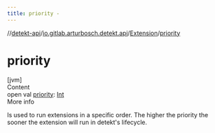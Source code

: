 ```yaml
---
title: priority -
---
```

//[detekt-api](../../index.md)/[io.gitlab.arturbosch.detekt.api](../index.md)/[Extension](index.md)/[priority](priority.md)



# priority  
[jvm]  
Content  
open val [priority](priority.md): [Int](https://kotlinlang.org/api/latest/jvm/stdlib/kotlin/-int/index.html)  
More info  


Is used to run extensions in a specific order. The higher the priority the sooner the extension will run in detekt's lifecycle.

  



